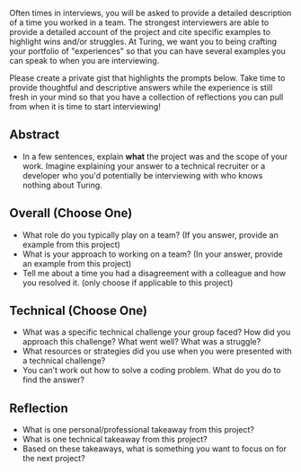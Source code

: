 Often times in interviews, you will be asked to provide a detailed description of a time you worked in a team. The strongest interviewers are able to provide a detailed account of the project and cite specific examples to highlight wins and/or struggles. At Turing, we want you to being crafting your portfolio of "experiences" so that you can have several examples you can speak to when you are interviewing.

Please create a private gist that highlights the prompts below. Take time to provide thoughtful and descriptive answers while the experience is still fresh in your mind so that you have a collection of reflections you can pull from when it is time to start interviewing!

## Abstract

- In a few sentences, explain **what** the project was and the scope of your work. Imagine explaining your answer to a technical recruiter or a developer who you'd potentially be interviewing with who knows nothing about Turing.

## Overall (Choose One)

- What role do you typically play on a team? (If you answer, provide an example from this project)
- What is your approach to working on a team? (In your answer, provide an example from this project)
- Tell me about a time you had a disagreement with a colleague and how you resolved it. (only choose if applicable to this project)

## Technical (Choose One)

- What was a specific technical challenge your group faced? How did you approach this challenge? What went well? What was a struggle?
- What resources or strategies did you use when you were presented with a technical challenge?
- You can’t work out how to solve a coding problem. What do you do to find the answer?

## Reflection

- What is one personal/professional takeaway from this project?
- What is one technical takeaway from this project?
- Based on these takeaways, what is something you want to focus on for the next project?
